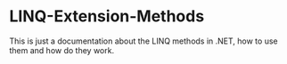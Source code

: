# LINQ-Extension-Methods
This is just a documentation about the LINQ methods in .NET, how to use them and how do they work.
